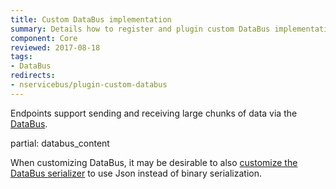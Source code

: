 ```yaml
---
title: Custom DataBus implementation
summary: Details how to register and plugin custom DataBus implementation into an endpoint.
component: Core
reviewed: 2017-08-18
tags:
- DataBus
redirects:
- nservicebus/plugin-custom-databus
---
```


Endpoints support sending and receiving large chunks of data via the [DataBus](./).

partial: databus_content

When customizing DataBus, it may be desirable to also [customize the DataBus serializer](/samples/databus/custom-serializer/) to use Json instead of binary serialization.